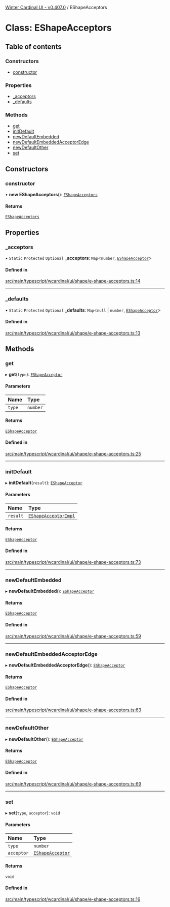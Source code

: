 [Winter Cardinal UI - v0.407.0](../index.md) / EShapeAcceptors

# Class: EShapeAcceptors

## Table of contents

### Constructors

- [constructor](EShapeAcceptors.md#constructor)

### Properties

- [\_acceptors](EShapeAcceptors.md#_acceptors)
- [\_defaults](EShapeAcceptors.md#_defaults)

### Methods

- [get](EShapeAcceptors.md#get)
- [initDefault](EShapeAcceptors.md#initdefault)
- [newDefaultEmbedded](EShapeAcceptors.md#newdefaultembedded)
- [newDefaultEmbeddedAcceptorEdge](EShapeAcceptors.md#newdefaultembeddedacceptoredge)
- [newDefaultOther](EShapeAcceptors.md#newdefaultother)
- [set](EShapeAcceptors.md#set)

## Constructors

### constructor

• **new EShapeAcceptors**(): [`EShapeAcceptors`](EShapeAcceptors.md)

#### Returns

[`EShapeAcceptors`](EShapeAcceptors.md)

## Properties

### \_acceptors

▪ `Static` `Protected` `Optional` **\_acceptors**: `Map`\<`number`, [`EShapeAcceptor`](../interfaces/EShapeAcceptor.md)\>

#### Defined in

[src/main/typescript/wcardinal/ui/shape/e-shape-acceptors.ts:14](https://github.com/winter-cardinal/winter-cardinal-ui/blob/v0.407.0/src/main/typescript/wcardinal/ui/shape/e-shape-acceptors.ts#L14)

___

### \_defaults

▪ `Static` `Protected` `Optional` **\_defaults**: `Map`\<``null`` \| `number`, [`EShapeAcceptor`](../interfaces/EShapeAcceptor.md)\>

#### Defined in

[src/main/typescript/wcardinal/ui/shape/e-shape-acceptors.ts:13](https://github.com/winter-cardinal/winter-cardinal-ui/blob/v0.407.0/src/main/typescript/wcardinal/ui/shape/e-shape-acceptors.ts#L13)

## Methods

### get

▸ **get**(`type`): [`EShapeAcceptor`](../interfaces/EShapeAcceptor.md)

#### Parameters

| Name | Type |
| :------ | :------ |
| `type` | `number` |

#### Returns

[`EShapeAcceptor`](../interfaces/EShapeAcceptor.md)

#### Defined in

[src/main/typescript/wcardinal/ui/shape/e-shape-acceptors.ts:25](https://github.com/winter-cardinal/winter-cardinal-ui/blob/v0.407.0/src/main/typescript/wcardinal/ui/shape/e-shape-acceptors.ts#L25)

___

### initDefault

▸ **initDefault**(`result`): [`EShapeAcceptor`](../interfaces/EShapeAcceptor.md)

#### Parameters

| Name | Type |
| :------ | :------ |
| `result` | [`EShapeAcceptorImpl`](EShapeAcceptorImpl.md) |

#### Returns

[`EShapeAcceptor`](../interfaces/EShapeAcceptor.md)

#### Defined in

[src/main/typescript/wcardinal/ui/shape/e-shape-acceptors.ts:73](https://github.com/winter-cardinal/winter-cardinal-ui/blob/v0.407.0/src/main/typescript/wcardinal/ui/shape/e-shape-acceptors.ts#L73)

___

### newDefaultEmbedded

▸ **newDefaultEmbedded**(): [`EShapeAcceptor`](../interfaces/EShapeAcceptor.md)

#### Returns

[`EShapeAcceptor`](../interfaces/EShapeAcceptor.md)

#### Defined in

[src/main/typescript/wcardinal/ui/shape/e-shape-acceptors.ts:59](https://github.com/winter-cardinal/winter-cardinal-ui/blob/v0.407.0/src/main/typescript/wcardinal/ui/shape/e-shape-acceptors.ts#L59)

___

### newDefaultEmbeddedAcceptorEdge

▸ **newDefaultEmbeddedAcceptorEdge**(): [`EShapeAcceptor`](../interfaces/EShapeAcceptor.md)

#### Returns

[`EShapeAcceptor`](../interfaces/EShapeAcceptor.md)

#### Defined in

[src/main/typescript/wcardinal/ui/shape/e-shape-acceptors.ts:63](https://github.com/winter-cardinal/winter-cardinal-ui/blob/v0.407.0/src/main/typescript/wcardinal/ui/shape/e-shape-acceptors.ts#L63)

___

### newDefaultOther

▸ **newDefaultOther**(): [`EShapeAcceptor`](../interfaces/EShapeAcceptor.md)

#### Returns

[`EShapeAcceptor`](../interfaces/EShapeAcceptor.md)

#### Defined in

[src/main/typescript/wcardinal/ui/shape/e-shape-acceptors.ts:69](https://github.com/winter-cardinal/winter-cardinal-ui/blob/v0.407.0/src/main/typescript/wcardinal/ui/shape/e-shape-acceptors.ts#L69)

___

### set

▸ **set**(`type`, `acceptor`): `void`

#### Parameters

| Name | Type |
| :------ | :------ |
| `type` | `number` |
| `acceptor` | [`EShapeAcceptor`](../interfaces/EShapeAcceptor.md) |

#### Returns

`void`

#### Defined in

[src/main/typescript/wcardinal/ui/shape/e-shape-acceptors.ts:16](https://github.com/winter-cardinal/winter-cardinal-ui/blob/v0.407.0/src/main/typescript/wcardinal/ui/shape/e-shape-acceptors.ts#L16)
